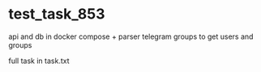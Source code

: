 # test_task_853
api and db in docker compose + parser telegram groups to get users and groups

full task in task.txt